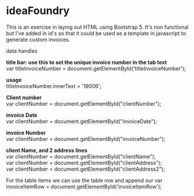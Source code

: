 # ideaFoundry
 
<p>This is an exercise in laying out HTML using Bootstrap 5.
It's non functional but I've added in id's so that it could be used as
a template in javascript to generate custom invoices.</p>

data handles

<strong>title bar: use this to set the unique invoice number in the tab text</strong><br>
var titleInvoiceNumber = document.getElementById('titleInvoiceNumber');

<strong>usage</strong><br>
titleInvoiceNumber.innerText = '19006';

<strong>Client number</strong><br>
var clientNumber = document.getElementById("clientNumber");

<strong>invoice Date</strong><br>
var clientNumber = document.getElementById("invoiceDate");

<strong>invoice Number</strong><br>
var clientNumber = document.getElementById("invoiceNumber");

<strong>client Name, and 2 address lines</strong><br>
var clientNumber = document.getElementById("clientName");<br>
var clientNumber = document.getElementById("clientAddress");<br>
var clientNumber = document.getElementById("clientAddress2");<br>


For the table items we can use the table row and append our <code><td></td></code>
var invoiceItemRow = document.getElementById('invoiceItemRow');
